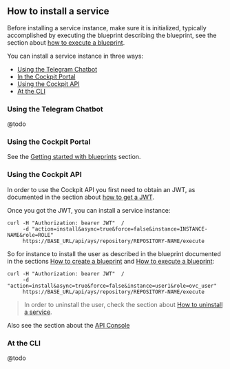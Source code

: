 ## How to install a service

Before installing a service instance, make sure it is initialized, typically accomplished by executing the blueprint describing the blueprint, see the section about [how to execute a blueprint](../Execute_blueprint/Execute_blueprint.md).

You can install a service instance in three ways:

- [Using the Telegram Chatbot](#telegram)
- [In the Cockpit Portal](#portal)
- [Using the Cockpit API](#api)
- [At the CLI](#cli)

<a id="telegram"></a>
### Using the Telegram Chatbot

@todo


<a id="portal"></a>
### Using the Cockpit Portal

See the [Getting started with blueprints](../../Getting_started_with_blueprints/Getting_started_with_blueprints.md) section.


<a id="api"></a>
### Using the Cockpit API

In order to use the Cockpit API you first need to obtain an JWT, as documented in the section about [how to get a JWT](../Get_JWT/Get_JWT.md).

Once you got the JWT, you can install a service instance:

```
curl -H "Authorization: bearer JWT"  /
     -d "action=install&async=true&force=false&instance=INSTANCE-NAME&role=ROLE"
     https://BASE_URL/api/ays/repository/REPOSITORY-NAME/execute
```

So for instance to install the user as described in the blueprint documented in the sections [How to create a blueprint](../Create_blueprint/Create_blueprint.md) and [How to execute a blueprint](../Execute_blueprint/Execute_blueprint.md):

```
curl -H "Authorization: bearer JWT"  /
     -d "action=install&async=true&force=false&instance=user1&role=ovc_user"
     https://BASE_URL/api/ays/repository/REPOSITORY-NAME/execute
```

> In order to uninstall the user, check the section about [How to uninstall a service](../Uninstall_service/Uninstall_service.md).

Also see the section about the [API Console](../../API_Console/API_Console.md)

<a id="cli"></a>
### At the CLI

@todo
